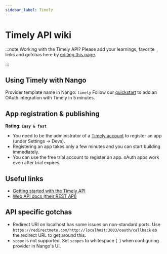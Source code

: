 ```yaml
---
sidebar_label: Timely
---
```


# Timely API wiki

:::note Working with the Timely API?
Please add your learnings, favorite links and gotchas here by [editing this page](https://github.com/nangohq/nango/tree/master/docs/docs/providers/timely.md).

:::

## Using Timely with Nango

Provider template name in Nango: `timely`
Follow our [quickstart](../quickstart.md) to add an OAuth integration with Timely in 5 minutes.

## App registration & publishing

**Rating: `Easy & fast`**

-   You need to be the administrator of a [Timely account](https://app.timelyapp.com) to register an app (under Settings -> Devs).
-   Registering an app takes only a few minutes and you can start building immediately.
-   You can use the free trial account to register an app. oAuth apps work even after trial expires.

## Useful links

-   [Getting started with the Timely API](https://support.timelyapp.com/en/articles/5169847-getting-started-with-timely-s-api)
-   [Web API docs (their REST API)](https://dev.timelyapp.com)

## API specific gotchas

-   Redirect URI on localhost has some issues on non-standard ports. Use `https://redirectmeto.com/http://localhost:3003/oauth/callback` as the redirect URL to get around this.
-   `scope` is not supported. Set `scopes` to whitespace (` `) when configuring provider in Nango's UI.
